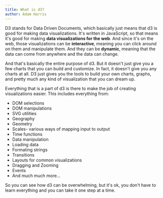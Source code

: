 ```yaml
---
title: What is d3?
author: Adam Harris
---
```


D3 stands for Data Driven Documents, which basically just means that d3 is good for making data visualizations. It's written in JavaScript, so that means it's good for making **data visualizations for the web**. And since it's on the web, those visualizations can be **interactive**, meaning you can click around on them and manipulate them. And they can be **dynamic**, meaning that the data can come from anywhere and the data can change.

And that's basically the entire purpose of d3. But it doesn't just give you a few charts that you can build and customize. In fact, it doesn't give you any charts at all. D3 just gives you the tools to build your own charts, graphs, and pretty much any kind of visualization that you can dream up.

Everything that is a part of d3 is there to make the job of creating visualizations easier. This includes everything from:

* DOM selections
* DOM manipulations
* SVG utilities
* Geography
* Geometry
* Scales- various ways of mapping input to output
* Time functions
* Data manipulation
* Loading data
* Formating strings
* Transitions
* Layouts for common visualizations
* Dragging and Zooming
* Events
* And much much more...

So you can see how d3 can be overwhelming, but it's ok, you don't have to learn everything and you can take it one step at a time.
